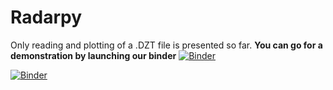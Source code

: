 # Radarpy

Only reading and plotting of a .DZT file is presented so far. **You can go for a demonstration by launching our binder**
[![Binder](https://mybinder.org/badge_logo.svg)](https://mybinder.org/v2/gh/viictorjs/Radarpy/master)

[![Binder](https://mybinder.org/badge_logo.svg)](https://mybinder.org/v2/gh/viictorjs/Radarpy/master/Radarpy.ipynb)
